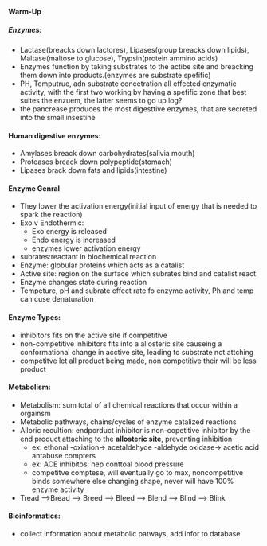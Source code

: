 **Warm-Up**

##### Enzymes:
 - Lactase(breacks down lactores), Lipases(group breacks down lipids), Maltase(maltose to glucose), Trypsin(protein ammino acids)
 - Enzymes function by taking substrates to the actibe site and breacking them down into products.(enzymes are substrate spefific)
 - PH, Temputrue, adn substrate concetration all effected enzymatic activity, with the first two working by having a spefific zone that best suites the enzuem, the latter seems to go up log?
 - the pancrease produces the most digesttive enzymes, that are secreted into the small insestine


#### Human digestive enzymes:
 - Amylases breack down carbohydrates(salivia mouth)
 - Proteases breack down polypeptide(stomach)
 - Lipases brack down fats and lipids(intestine)

#### Enzyme Genral
 - They lower the activation energy(initial input of energy that is needed to spark the reaction)
 - Exo v Endothermic:
	- Exo energy is released
	- Endo energy is increased
	- enzymes lower activation energy
- subrates:reactant in biochemical reaction
- Enzyme: globular proteins which acts as a catalist
- Active site: region on the surface which subrates bind and catalist react
- Enzyme changes state during reaction
- Tempeture, pH and subrate effect rate fo enzyme activity, Ph and temp can cuse denaturation

#### Enzyme Types:
 - inhibitors fits on the active site if competitive
 - non-competitive inhibitors fits into a allosteric site causeing a conformational change in acctive site, leading to substrate not attching
 - competitve let all product being made, non competitive their will be less product

#### Metabolism:
 - Metabolism: sum total of all chemical reactions that occur within a orgainsm
 - Metabolic pathways, chains/cycles of enzyme catalized reactions
 - Alloric recultion: endporduct inhibitor is non-copetitive inhibitor by the end product attaching to the **allosteric site**, preventing inhibition
	 - ex: ethonal -oxiation->  acetaldehyde -aldehyde oxidase-> acetic acid antabuse compters 
	 - ex: ACE inhibitos: hep conttoal blood pressure
	 - competitve comptese, will eventually go to max, noncompetitive binds somewhere else changing shape, never will have 100% enzyme activity
 - Tread -->Bread --> Breed --> Bleed --> Blend --> Blind --> Blink

#### Bioinformatics:
 - collect information about metabolic patways, add infor to database



<!--stackedit_data:
eyJoaXN0b3J5IjpbLTIxMDMyMjI0MzksLTEzNTAxMDc0ODgsLT
E1MzI1MzE4NTksLTE3NTEwMDM3MTYsLTIwMjA4NzcxNDcsLTY0
NTgwMTI2OCw4NDMzNTM1OTJdfQ==
-->